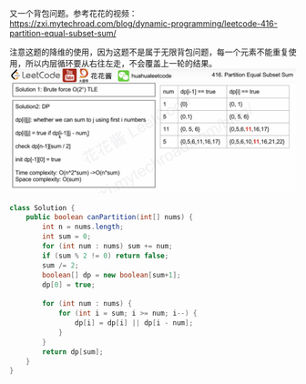 又一个背包问题。参考花花的视频：https://zxi.mytechroad.com/blog/dynamic-programming/leetcode-416-partition-equal-subset-sum/

注意这题的降维的使用，因为这题不是属于无限背包问题，每一个元素不能重复使用，所以内层循环要从右往左走，不会覆盖上一轮的结果。
![讲义](./lc416.png)

```java
class Solution {
    public boolean canPartition(int[] nums) {
        int n = nums.length;
        int sum = 0;
        for (int num : nums) sum += num;
        if (sum % 2 != 0) return false;
        sum /= 2;
        boolean[] dp = new boolean[sum+1];
        dp[0] = true;
        
        for (int num : nums) {
            for (int i = sum; i >= num; i--) {
                dp[i] = dp[i] || dp[i - num];
            }
        }
        return dp[sum];
    }
}
```